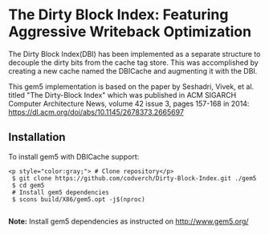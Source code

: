 # The Dirty Block Index: Featuring Aggressive Writeback Optimization

The Dirty Block Index(DBI) has been implemented as a separate structure to decouple the dirty bits from the cache tag store. This was accomplished by creating a new cache named the DBICache and augmenting it with the DBI.

This gem5 implementation is based on the paper by Seshadri, Vivek, et al. titled "The Dirty-Block Index" which was published in ACM SIGARCH Computer Architecture News, volume 42 issue 3, pages 157-168 in 2014: https://dl.acm.org/doi/abs/10.1145/2678373.2665697


## Installation

To install gem5 with DBICache support:

```
<p style="color:gray;"> # Clone repository</p>
 $ git clone https://github.com/codverch/Dirty-Block-Index.git ./gem5
 $ cd gem5
 # Install gem5 dependencies
 $ scons build/X86/gem5.opt -j$(nproc)
 
```
**Note:** Install gem5 dependencies as instructed on http://www.gem5.org/